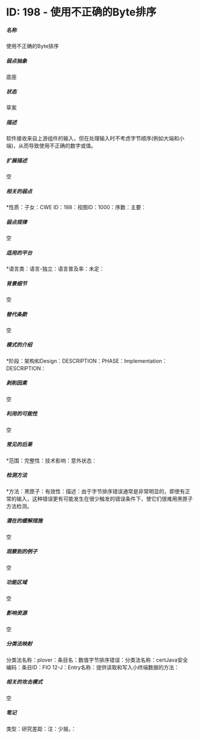 # ID: 198 - 使用不正确的Byte排序
<h5>名称</h5>使用不正确的Byte排序
<h5>弱点抽象</h5>底座
<h5>状态</h5>草案
<h5>描述</h5>软件接收来自上游组件的输入，但在处理输入时不考虑字节顺序(例如大端和小端)，从而导致使用不正确的数字或值。
<h5>扩展描述</h5>空
<h5>相关的弱点</h5>*性质：子女：CWE ID：188：视图ID：1000：序数：主要：
<h5>弱点规律</h5>空
<h5>适用的平台</h5>*语言类：语言-独立：语言普及率：未定：
<h5>背景细节</h5>空
<h5>替代条款</h5>空
<h5>模式的介绍</h5>*阶段：架构和Design：DESCRIPTION：PHASE：Implementation：DESCRIPTION：
<h5>剥削因素</h5>空
<h5>利用的可能性</h5>空
<h5>常见的后果</h5>*范围：完整性：技术影响：意外状态：
<h5>检测方法</h5>*方法：黑匣子：有效性：描述：由于字节排序错误通常是非常明显的，即使有正常的输入，这种错误更有可能发生在很少触发的错误条件下，使它们很难用黑匣子方法检测。
<h5>潜在的缓解措施</h5>空
<h5>观察到的例子</h5>空
<h5>功能区域</h5>空
<h5>影响资源</h5>空
<h5>分类法映射</h5>分类法名称：plover：条目名：数值字节排序错误：分类法名称：certJava安全编码：条目ID：FIO 12-J：Entry名称：提供读取和写入小终端数据的方法：
<h5>相关的攻击模式</h5>空
<h5>笔记</h5>类型：研究差距：注：少报。：

